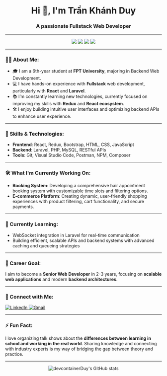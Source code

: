 <h1 align="center">Hi 👋, I'm Trần Khánh Duy</h1>
<h3 align="center">A passionate Fullstack Web Developer</h3>

---

<p align="center">
  <img src="https://img.shields.io/badge/Focus-React-blue?style=for-the-badge" />
  <img src="https://img.shields.io/badge/Focus-Laravel-orange?style=for-the-badge" />
  <img src="https://img.shields.io/badge/Backend-MySQL-red?style=for-the-badge" />
  <img src="https://img.shields.io/badge/Frontend-Bootstrap-yellow?style=for-the-badge" />
</p>

---

### 👨‍💻 About Me:
- 🎓 I am a 6th-year student at **FPT University**, majoring in Backend Web Development.
- 💻 I have hands-on experience with **Fullstack** web development, particularly with **React** and **Laravel**.
- 📚 I’m constantly learning new technologies, currently focused on improving my skills with **Redux** and **React ecosystem**.
- 🛠️ I enjoy building intuitive user interfaces and optimizing backend APIs to enhance user experience.

---

### 🌟 Skills & Technologies:
- **Frontend**: React, Redux, Bootstrap, HTML, CSS, JavaScript
- **Backend**: Laravel, PHP, MySQL, RESTful APIs
- **Tools**: Git, Visual Studio Code, Postman, NPM, Composer

---

### 🛠️ What I'm Currently Working On:
- **Booking System**: Developing a comprehensive hair appointment booking system with customizable time slots and filtering options.
- **E-commerce Platform**: Creating dynamic, user-friendly shopping experiences with product filtering, cart functionality, and secure payments.

---

### 🌱 Currently Learning:
- WebSocket integration in Laravel for real-time communication
- Building efficient, scalable APIs and backend systems with advanced caching and queueing strategies

---

### 💼 Career Goal:
I aim to become a **Senior Web Developer** in 2-3 years, focusing on **scalable web applications** and modern **backend architectures**.

---

### 🤝 Connect with Me:
<p align="left">
  <a href="https://www.linkedin.com/in/trankhanhduy" target="_blank">
    <img src="https://img.shields.io/badge/LinkedIn-Tran%20Khanh%20Duy-blue?style=flat-square&logo=linkedin" alt="LinkedIn"/>
  </a>
  <a href="mailto:trankhanhduy.dev@gmail.com">
    <img src="https://img.shields.io/badge/Email-trankhanhduy.dev@gmail.com-red?style=flat-square&logo=gmail" alt="Gmail"/>
  </a>
</p>

---

### ⚡ Fun Fact:
I love organizing talk shows about the **differences between learning in school and working in the real world**. Sharing knowledge and connecting with industry experts is my way of bridging the gap between theory and practice.

---

<p align="center">
  <img src="https://github-readme-stats.vercel.app/api?username=devcontainerDuy&show_icons=true&theme=tokyonight&hide=stars,issues" alt="devcontainerDuy's GitHub stats" />
</p>

<!---
devcontainerDuy/devcontainerDuy is a ✨ special ✨ repository because its `README.md` (this file) appears on your GitHub profile.
You can click the Preview link to take a look at your changes.
--->
